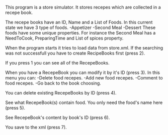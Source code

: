 This program is a store simulator.
It stores recepes which are collected in a recepe book.

The recepe books have an ID, Name and a List of Foods.
In this current state we have 3 type of foods. 
	-Appetizer
	-Second Meal
	-Dessert
These foods have some unique properties.
For instance the Second Meal has a NeedToCook, PreparingTime and List of spices property.

When the program starts it tries to load data from store.xml.
If the searching was not successfull you have to create RecipeBooks first (press 2).

If you press 1 you can see all of the RecepeBooks.

When you have a RecepeBook you can modify it by it's ID (press 3).
	In this menu you can:
		-Delete food recepes.
		-Add new food recepes.
		-Comment to food recepes.
		-Go back to the book choosing.
		
You can delete existing RecepeBooks by ID (press 4).

See what RecepeBook(s) contain food. You only need the food's name here (press 5).

See RecepeBook's content by book's ID (press 6).

You save to the xml (press 7).